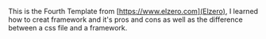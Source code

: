 This is the Fourth Template from [https://www.elzero.com](Elzero),
I learned how to creat  framework and it's  pros and cons as well as the difference between a css file and a framework. 
